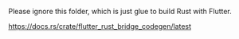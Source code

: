 Please ignore this folder, which is just glue to build Rust with Flutter.

https://docs.rs/crate/flutter_rust_bridge_codegen/latest